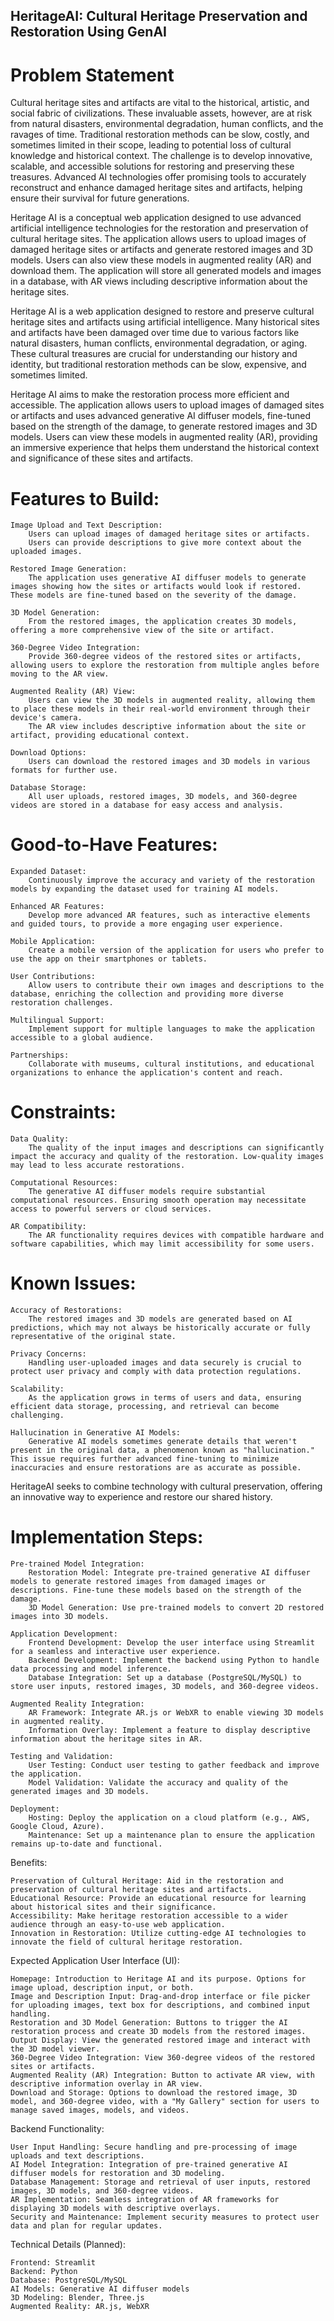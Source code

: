 ## HeritageAI: Cultural Heritage Preservation and Restoration Using GenAI

# Problem Statement

Cultural heritage sites and artifacts are vital to the historical, artistic, and social fabric of civilizations. These invaluable assets, however, are at risk from natural disasters, environmental degradation, human conflicts, and the ravages of time. Traditional restoration methods can be slow, costly, and sometimes limited in their scope, leading to potential loss of cultural knowledge and historical context.
The challenge is to develop innovative, scalable, and accessible solutions for restoring and preserving these treasures. Advanced AI technologies offer promising tools to accurately reconstruct and enhance damaged heritage sites and artifacts, helping ensure their survival for future generations.

Heritage AI is a conceptual web application designed to use advanced artificial intelligence technologies for the restoration and preservation of cultural heritage sites. The application allows users to upload images of damaged heritage sites or artifacts and generate restored images and 3D models. Users can also view these models in augmented reality (AR) and download them. The application will store all generated models and images in a database, with AR views including descriptive information about the heritage sites.

Heritage AI is a web application designed to restore and preserve cultural heritage sites and artifacts using artificial intelligence. Many historical sites and artifacts have been damaged over time due to various factors like natural disasters, human conflicts, environmental degradation, or aging. These cultural treasures are crucial for understanding our history and identity, but traditional restoration methods can be slow, expensive, and sometimes limited.

Heritage AI aims to make the restoration process more efficient and accessible. The application allows users to upload images of damaged sites or artifacts and uses advanced generative AI diffuser models, fine-tuned based on the strength of the damage, to generate restored images and 3D models. Users can view these models in augmented reality (AR), providing an immersive experience that helps them understand the historical context and significance of these sites and artifacts.

# Features to Build:

    Image Upload and Text Description:
        Users can upload images of damaged heritage sites or artifacts.
        Users can provide descriptions to give more context about the uploaded images.

    Restored Image Generation:
        The application uses generative AI diffuser models to generate images showing how the sites or artifacts would look if restored. These models are fine-tuned based on the severity of the damage.

    3D Model Generation:
        From the restored images, the application creates 3D models, offering a more comprehensive view of the site or artifact.

    360-Degree Video Integration:
        Provide 360-degree videos of the restored sites or artifacts, allowing users to explore the restoration from multiple angles before moving to the AR view.

    Augmented Reality (AR) View:
        Users can view the 3D models in augmented reality, allowing them to place these models in their real-world environment through their device's camera.
        The AR view includes descriptive information about the site or artifact, providing educational context.

    Download Options:
        Users can download the restored images and 3D models in various formats for further use.

    Database Storage:
        All user uploads, restored images, 3D models, and 360-degree videos are stored in a database for easy access and analysis.
# Good-to-Have Features:

    Expanded Dataset:
        Continuously improve the accuracy and variety of the restoration models by expanding the dataset used for training AI models.

    Enhanced AR Features:
        Develop more advanced AR features, such as interactive elements and guided tours, to provide a more engaging user experience.

    Mobile Application:
        Create a mobile version of the application for users who prefer to use the app on their smartphones or tablets.

    User Contributions:
        Allow users to contribute their own images and descriptions to the database, enriching the collection and providing more diverse restoration challenges.

    Multilingual Support:
        Implement support for multiple languages to make the application accessible to a global audience.

    Partnerships:
        Collaborate with museums, cultural institutions, and educational organizations to enhance the application's content and reach.

# Constraints:

    Data Quality:
        The quality of the input images and descriptions can significantly impact the accuracy and quality of the restoration. Low-quality images may lead to less accurate restorations.

    Computational Resources:
        The generative AI diffuser models require substantial computational resources. Ensuring smooth operation may necessitate access to powerful servers or cloud services.

    AR Compatibility:
        The AR functionality requires devices with compatible hardware and software capabilities, which may limit accessibility for some users.

# Known Issues:

    Accuracy of Restorations:
        The restored images and 3D models are generated based on AI predictions, which may not always be historically accurate or fully representative of the original state.

    Privacy Concerns:
        Handling user-uploaded images and data securely is crucial to protect user privacy and comply with data protection regulations.

    Scalability:
        As the application grows in terms of users and data, ensuring efficient data storage, processing, and retrieval can become challenging.

    Hallucination in Generative AI Models:
        Generative AI models sometimes generate details that weren't present in the original data, a phenomenon known as "hallucination." This issue requires further advanced fine-tuning to minimize inaccuracies and ensure restorations are as accurate as possible.


HeritageAI seeks to combine technology with cultural preservation, offering an innovative way to experience and restore our shared history.


# Implementation Steps:

    Pre-trained Model Integration:
        Restoration Model: Integrate pre-trained generative AI diffuser models to generate restored images from damaged images or descriptions. Fine-tune these models based on the strength of the damage.
        3D Model Generation: Use pre-trained models to convert 2D restored images into 3D models.

    Application Development:
        Frontend Development: Develop the user interface using Streamlit for a seamless and interactive user experience.
        Backend Development: Implement the backend using Python to handle data processing and model inference.
        Database Integration: Set up a database (PostgreSQL/MySQL) to store user inputs, restored images, 3D models, and 360-degree videos.

    Augmented Reality Integration:
        AR Framework: Integrate AR.js or WebXR to enable viewing 3D models in augmented reality.
        Information Overlay: Implement a feature to display descriptive information about the heritage sites in AR.

    Testing and Validation:
        User Testing: Conduct user testing to gather feedback and improve the application.
        Model Validation: Validate the accuracy and quality of the generated images and 3D models.

    Deployment:
        Hosting: Deploy the application on a cloud platform (e.g., AWS, Google Cloud, Azure).
        Maintenance: Set up a maintenance plan to ensure the application remains up-to-date and functional.

Benefits:

    Preservation of Cultural Heritage: Aid in the restoration and preservation of cultural heritage sites and artifacts.
    Educational Resource: Provide an educational resource for learning about historical sites and their significance.
    Accessibility: Make heritage restoration accessible to a wider audience through an easy-to-use web application.
    Innovation in Restoration: Utilize cutting-edge AI technologies to innovate the field of cultural heritage restoration.

Expected Application User Interface (UI):

    Homepage: Introduction to Heritage AI and its purpose. Options for image upload, description input, or both.
    Image and Description Input: Drag-and-drop interface or file picker for uploading images, text box for descriptions, and combined input handling.
    Restoration and 3D Model Generation: Buttons to trigger the AI restoration process and create 3D models from the restored images.
    Output Display: View the generated restored image and interact with the 3D model viewer.
    360-Degree Video Integration: View 360-degree videos of the restored sites or artifacts.
    Augmented Reality (AR) Integration: Button to activate AR view, with descriptive information overlay in AR view.
    Download and Storage: Options to download the restored image, 3D model, and 360-degree video, with a "My Gallery" section for users to manage saved images, models, and videos.

Backend Functionality:

    User Input Handling: Secure handling and pre-processing of image uploads and text descriptions.
    AI Model Integration: Integration of pre-trained generative AI diffuser models for restoration and 3D modeling.
    Database Management: Storage and retrieval of user inputs, restored images, 3D models, and 360-degree videos.
    AR Implementation: Seamless integration of AR frameworks for displaying 3D models with descriptive overlays.
    Security and Maintenance: Implement security measures to protect user data and plan for regular updates.

Technical Details (Planned):

    Frontend: Streamlit
    Backend: Python
    Database: PostgreSQL/MySQL
    AI Models: Generative AI diffuser models
    3D Modeling: Blender, Three.js
    Augmented Reality: AR.js, WebXR
